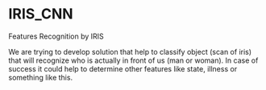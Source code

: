 # IRIS_CNN
Features Recognition by IRIS

We are trying to develop solution that help to classify  object  (scan of iris)
that will  recognize  who is actually in front of us (man or woman).
In case of success it could help to determine other features like state, illness or something like this.

